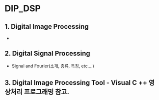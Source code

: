 # DIP_DSP

## 1. Digital Image Processing

- 

## 2. Digital Signal Processing

- Signal and Fourier(소개, 종류, 특징, etc....)

## 3. Digital Image Processing Tool - Visual C ++ 영상처리 프로그래밍 참고.
